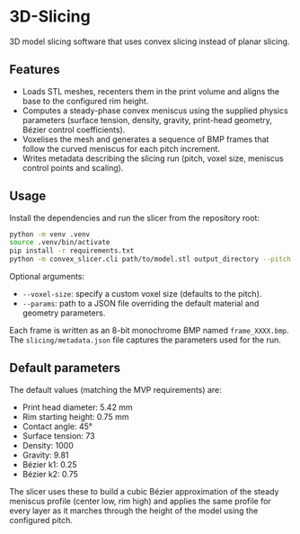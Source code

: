 # 3D-Slicing

3D model slicing software that uses convex slicing instead of planar slicing.

## Features

- Loads STL meshes, recenters them in the print volume and aligns the base to the
  configured rim height.
- Computes a steady-phase convex meniscus using the supplied physics parameters
  (surface tension, density, gravity, print-head geometry, Bézier control
  coefficients).
- Voxelises the mesh and generates a sequence of BMP frames that follow the
  curved meniscus for each pitch increment.
- Writes metadata describing the slicing run (pitch, voxel size, meniscus
  control points and scaling).

## Usage

Install the dependencies and run the slicer from the repository root:

```bash
python -m venv .venv
source .venv/bin/activate
pip install -r requirements.txt
python -m convex_slicer.cli path/to/model.stl output_directory --pitch 0.05
```

Optional arguments:

- `--voxel-size`: specify a custom voxel size (defaults to the pitch).
- `--params`: path to a JSON file overriding the default material and geometry
  parameters.

Each frame is written as an 8-bit monochrome BMP named `frame_XXXX.bmp`. The
`slicing/metadata.json` file captures the parameters used for the run.

## Default parameters

The default values (matching the MVP requirements) are:

- Print head diameter: 5.42 mm
- Rim starting height: 0.75 mm
- Contact angle: 45°
- Surface tension: 73
- Density: 1000
- Gravity: 9.81
- Bézier k1: 0.25
- Bézier k2: 0.75

The slicer uses these to build a cubic Bézier approximation of the steady
meniscus profile (center low, rim high) and applies the same profile for every
layer as it marches through the height of the model using the configured pitch.

